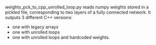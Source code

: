 weights_pck_to_cpp_unrolled_loop.py reads numpy weights stored in a pickled file, corresponding to two layers of a fully connected network.
It outputs 3 different C++ versions:
- one with legacy arrays
- one with unrolled loops
- one with unrolled loops and hardcoded weights.